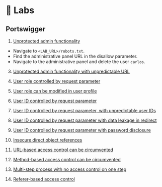 # 🧪 Labs

## Portswigger

1. [Unprotected admin functionality](https://portswigger.net/web-security/access-control/lab-unprotected-admin-functionality)
 - Navigate to `<LAB_URL>/robots.txt`.
 - Find the administrative panel URL in the disallow parameter.
 - Navigate to the administrative panel and delete the user `carlos`.

3. [Unprotected admin functionality with unpredictable URL](https://portswigger.net/web-security/access-control/lab-unprotected-admin-functionality-with-unpredictable-url)

4. [User role controlled by request parameter](https://portswigger.net/web-security/access-control/lab-user-role-controlled-by-request-parameter)

5. [User role can be modified in user profile](https://portswigger.net/web-security/access-control/lab-user-role-can-be-modified-in-user-profile)

6. [User ID controlled by request parameter ](https://portswigger.net/web-security/access-control/lab-user-id-controlled-by-request-parameter)

7. [User ID controlled by request parameter, with unpredictable user IDs](https://portswigger.net/web-security/access-control/lab-user-id-controlled-by-request-parameter-with-unpredictable-user-ids)

8. [User ID controlled by request parameter with data leakage in redirect ](https://portswigger.net/web-security/access-control/lab-user-id-controlled-by-request-parameter-with-data-leakage-in-redirect)

9. [User ID controlled by request parameter with password disclosure](https://portswigger.net/web-security/access-control/lab-user-id-controlled-by-request-parameter-with-password-disclosure)

10. [Insecure direct object references](https://portswigger.net/web-security/access-control/lab-insecure-direct-object-references)

11. [URL-based access control can be circumvented](https://portswigger.net/web-security/access-control/lab-url-based-access-control-can-be-circumvented)

12. [Method-based access control can be circumvented](https://portswigger.net/web-security/access-control/lab-method-based-access-control-can-be-circumvented)

13. [Multi-step process with no access control on one step](https://portswigger.net/web-security/access-control/lab-multi-step-process-with-no-access-control-on-one-step)

14. [Referer-based access control](https://portswigger.net/web-security/access-control/lab-referer-based-access-control)

